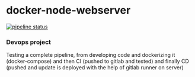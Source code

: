 # docker-node-webserver

[![pipeline status](https://gitlab.com/haakon36/docker-node-webserver/badges/main/pipeline.svg)](https://gitlab.com/haakon36/docker-node-webserver/-/commits/main)

### Devops project

Testing a complete pipeline, from developing code and dockerizing it (docker-compose) and then CI (pushed to gitlab and tested) and finally CD (pushed and update is deployed with the help of gitlab runner on server)